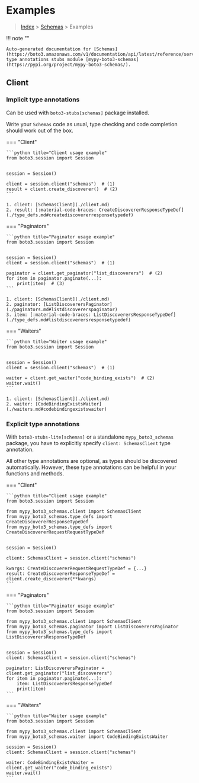 # Examples

> [Index](../README.md) > [Schemas](./README.md) > Examples

!!! note ""

    Auto-generated documentation for [Schemas](https://boto3.amazonaws.com/v1/documentation/api/latest/reference/services/schemas.html#Schemas)
    type annotations stubs module [mypy-boto3-schemas](https://pypi.org/project/mypy-boto3-schemas/).

## Client

### Implicit type annotations

Can be used with `boto3-stubs[schemas]` package installed.

Write your `Schemas` code as usual,
type checking and code completion should work out of the box.


=== "Client"

    ```python title="Client usage example"
    from boto3.session import Session


    session = Session()

    client = session.client("schemas")  # (1)
    result = client.create_discoverer()  # (2)
    ```

    1. client: [SchemasClient](./client.md)
    2. result: [:material-code-braces: CreateDiscovererResponseTypeDef](./type_defs.md#creatediscovererresponsetypedef) 



=== "Paginators"

    ```python title="Paginator usage example"
    from boto3.session import Session


    session = Session()
    client = session.client("schemas")  # (1)

    paginator = client.get_paginator("list_discoverers")  # (2)
    for item in paginator.paginate(...):
        print(item)  # (3)
    ```

    1. client: [SchemasClient](./client.md)
    2. paginator: [ListDiscoverersPaginator](./paginators.md#listdiscovererspaginator)
    3. item: [:material-code-braces: ListDiscoverersResponseTypeDef](./type_defs.md#listdiscoverersresponsetypedef) 



=== "Waiters"

    ```python title="Waiter usage example"
    from boto3.session import Session


    session = Session()
    client = session.client("schemas")  # (1)

    waiter = client.get_waiter("code_binding_exists")  # (2)
    waiter.wait()
    ```

    1. client: [SchemasClient](./client.md)
    2. waiter: [CodeBindingExistsWaiter](./waiters.md#codebindingexistswaiter)


### Explicit type annotations

With `boto3-stubs-lite[schemas]`
or a standalone `mypy_boto3_schemas` package, you have to explicitly specify `client: SchemasClient` type annotation.

All other type annotations are optional, as types should be discovered automatically.
However, these type annotations can be helpful in your functions and methods.


=== "Client"

    ```python title="Client usage example"
    from boto3.session import Session

    from mypy_boto3_schemas.client import SchemasClient
    from mypy_boto3_schemas.type_defs import CreateDiscovererResponseTypeDef
    from mypy_boto3_schemas.type_defs import CreateDiscovererRequestRequestTypeDef


    session = Session()

    client: SchemasClient = session.client("schemas")

    kwargs: CreateDiscovererRequestRequestTypeDef = {...}
    result: CreateDiscovererResponseTypeDef = client.create_discoverer(**kwargs)
    ```



=== "Paginators"

    ```python title="Paginator usage example"
    from boto3.session import Session

    from mypy_boto3_schemas.client import SchemasClient
    from mypy_boto3_schemas.paginator import ListDiscoverersPaginator
    from mypy_boto3_schemas.type_defs import ListDiscoverersResponseTypeDef


    session = Session()
    client: SchemasClient = session.client("schemas")

    paginator: ListDiscoverersPaginator = client.get_paginator("list_discoverers")
    for item in paginator.paginate(...):
        item: ListDiscoverersResponseTypeDef
        print(item)
    ```



=== "Waiters"

    ```python title="Waiter usage example"
    from boto3.session import Session

    from mypy_boto3_schemas.client import SchemasClient
    from mypy_boto3_schemas.waiter import CodeBindingExistsWaiter

    session = Session()
    client: SchemasClient = session.client("schemas")

    waiter: CodeBindingExistsWaiter = client.get_waiter("code_binding_exists")
    waiter.wait()
    ```



